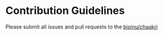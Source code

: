 # Contribution Guidelines

Please submit all issues and pull requests to the [bipinu/chaakri](https://github.com/bipinu/chaakri)
